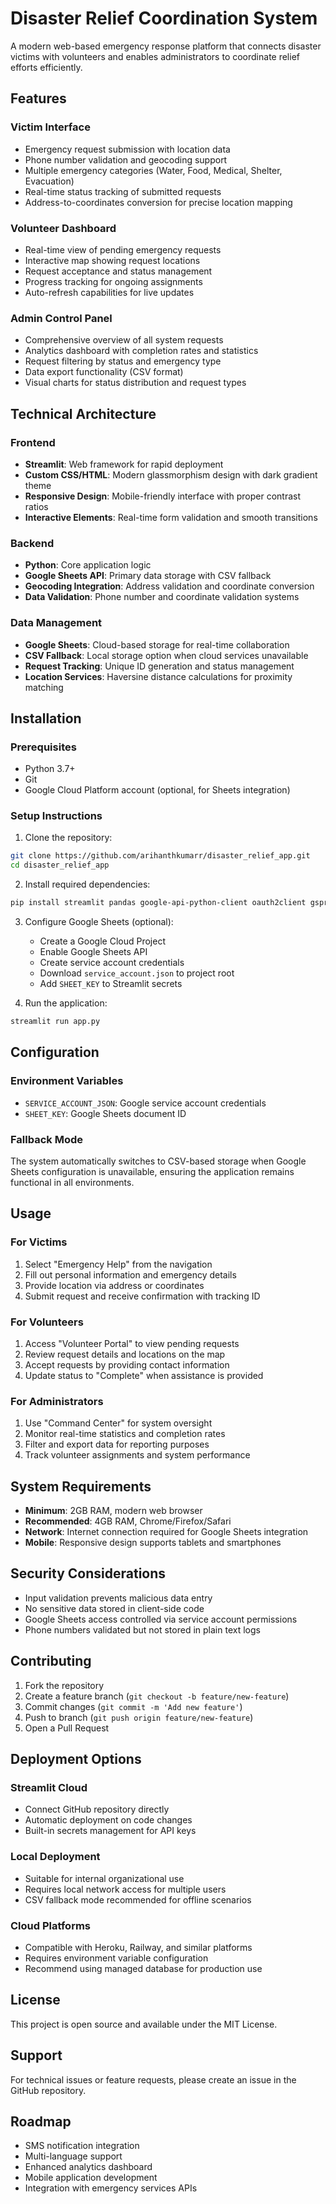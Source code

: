 # Disaster Relief Coordination System

A modern web-based emergency response platform that connects disaster victims with volunteers and enables administrators to coordinate relief efforts efficiently.

## Features

### Victim Interface
- Emergency request submission with location data
- Phone number validation and geocoding support
- Multiple emergency categories (Water, Food, Medical, Shelter, Evacuation)
- Real-time status tracking of submitted requests
- Address-to-coordinates conversion for precise location mapping

### Volunteer Dashboard
- Real-time view of pending emergency requests
- Interactive map showing request locations
- Request acceptance and status management
- Progress tracking for ongoing assignments
- Auto-refresh capabilities for live updates

### Admin Control Panel
- Comprehensive overview of all system requests
- Analytics dashboard with completion rates and statistics
- Request filtering by status and emergency type
- Data export functionality (CSV format)
- Visual charts for status distribution and request types

## Technical Architecture

### Frontend
- **Streamlit**: Web framework for rapid deployment
- **Custom CSS/HTML**: Modern glassmorphism design with dark gradient theme
- **Responsive Design**: Mobile-friendly interface with proper contrast ratios
- **Interactive Elements**: Real-time form validation and smooth transitions

### Backend
- **Python**: Core application logic
- **Google Sheets API**: Primary data storage with CSV fallback
- **Geocoding Integration**: Address validation and coordinate conversion
- **Data Validation**: Phone number and coordinate validation systems

### Data Management
- **Google Sheets**: Cloud-based storage for real-time collaboration
- **CSV Fallback**: Local storage option when cloud services unavailable
- **Request Tracking**: Unique ID generation and status management
- **Location Services**: Haversine distance calculations for proximity matching

## Installation

### Prerequisites
- Python 3.7+
- Git
- Google Cloud Platform account (optional, for Sheets integration)

### Setup Instructions

1. Clone the repository:
```bash
git clone https://github.com/arihanthkumarr/disaster_relief_app.git
cd disaster_relief_app
```

2. Install required dependencies:
```bash
pip install streamlit pandas google-api-python-client oauth2client gspread
```

3. Configure Google Sheets (optional):
   - Create a Google Cloud Project
   - Enable Google Sheets API
   - Create service account credentials
   - Download `service_account.json` to project root
   - Add `SHEET_KEY` to Streamlit secrets

4. Run the application:
```bash
streamlit run app.py
```

## Configuration

### Environment Variables
- `SERVICE_ACCOUNT_JSON`: Google service account credentials
- `SHEET_KEY`: Google Sheets document ID

### Fallback Mode
The system automatically switches to CSV-based storage when Google Sheets configuration is unavailable, ensuring the application remains functional in all environments.

## Usage

### For Victims
1. Select "Emergency Help" from the navigation
2. Fill out personal information and emergency details
3. Provide location via address or coordinates
4. Submit request and receive confirmation with tracking ID

### For Volunteers
1. Access "Volunteer Portal" to view pending requests
2. Review request details and locations on the map
3. Accept requests by providing contact information
4. Update status to "Complete" when assistance is provided

### For Administrators
1. Use "Command Center" for system oversight
2. Monitor real-time statistics and completion rates
3. Filter and export data for reporting purposes
4. Track volunteer assignments and system performance

## System Requirements

- **Minimum**: 2GB RAM, modern web browser
- **Recommended**: 4GB RAM, Chrome/Firefox/Safari
- **Network**: Internet connection required for Google Sheets integration
- **Mobile**: Responsive design supports tablets and smartphones

## Security Considerations

- Input validation prevents malicious data entry
- No sensitive data stored in client-side code
- Google Sheets access controlled via service account permissions
- Phone numbers validated but not stored in plain text logs

## Contributing

1. Fork the repository
2. Create a feature branch (`git checkout -b feature/new-feature`)
3. Commit changes (`git commit -m 'Add new feature'`)
4. Push to branch (`git push origin feature/new-feature`)
5. Open a Pull Request

## Deployment Options

### Streamlit Cloud
- Connect GitHub repository directly
- Automatic deployment on code changes
- Built-in secrets management for API keys

### Local Deployment
- Suitable for internal organizational use
- Requires local network access for multiple users
- CSV fallback mode recommended for offline scenarios

### Cloud Platforms
- Compatible with Heroku, Railway, and similar platforms
- Requires environment variable configuration
- Recommend using managed database for production use

## License

This project is open source and available under the MIT License.

## Support

For technical issues or feature requests, please create an issue in the GitHub repository.

## Roadmap

- SMS notification integration
- Multi-language support
- Enhanced analytics dashboard
- Mobile application development
- Integration with emergency services APIs